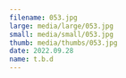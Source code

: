 ```yaml
---
filename: 053.jpg
large: media/large/053.jpg
small: media/small/053.jpg
thumb: media/thumbs/053.jpg
date: 2022.09.28
name: t.b.d
---
```

